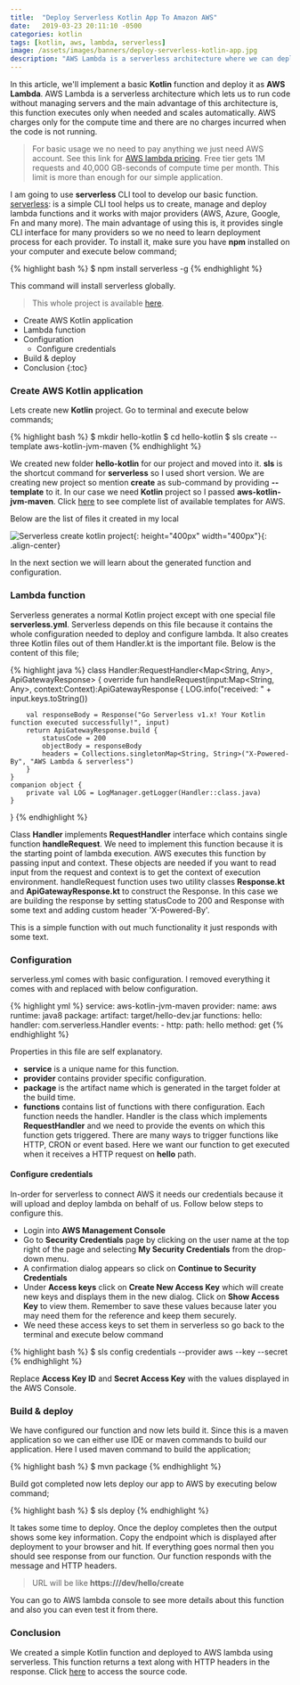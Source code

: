 ```yaml
---
title:  "Deploy Serverless Kotlin App To Amazon AWS"
date:   2019-03-23 20:11:10 -0500
categories: kotlin
tags: [kotlin, aws, lambda, serverless]
image: /assets/images/banners/deploy-serverless-kotlin-app.jpg
description: "AWS Lambda is a serverless architecture where we can deploy our functions and pay for only the compute time. I will explain the steps needed to create, build and deploy a Kotlin function as AWS Lambda using some simple tools."
---
```


In this article, we'll implement a basic **Kotlin** function and deploy it as **AWS Lambda**. AWS Lambda is a serverless architecture which lets us to run code without managing servers and the main advantage of this architecture is, this function executes only when needed and scales automatically. AWS charges only for the compute time and there are no charges incurred when the code is not running.

> For basic usage we no need to pay anything we just need AWS account. See this link for [AWS lambda pricing](https://aws.amazon.com/lambda/pricing/). Free tier gets 1M requests and 40,000 GB-seconds of compute time per month. This limit is more than enough for our simple application.

I am going to use **serverless** CLI tool to develop our basic function. [serverless](https://serverless.com/): is a simple CLI tool helps us to create, manage and deploy lambda functions and it works with major providers (AWS, Azure, Google, Fn and many more). The main advantage of using this is, it provides single CLI interface for many providers so we no need to learn deployment process for each provider. To install it, make sure you have **npm** installed on your computer and execute below command;

{% highlight bash %}
$ npm install serverless -g
{% endhighlight %}

This command will install serverless globally.

> This whole project is available [here](https://github.com/kpradeep12/myprojects/tree/master/hello-kotlin).

* Create AWS Kotlin application
* Lambda function
* Configuration
  - Configure credentials
* Build & deploy
* Conclusion
{:toc}

### Create AWS Kotlin application

Lets create new **Kotlin** project. Go to terminal and execute below commands;

{% highlight bash %}
$ mkdir hello-kotlin
$ cd hello-kotlin
$ sls create --template aws-kotlin-jvm-maven
{% endhighlight %}

We created new folder **hello-kotlin** for our project and moved into it. **sls** is the shortcut command for **serverless** so I used short version. We are creating new project so mention **create** as sub-command by providing **--template** to it. In our case we need **Kotlin** project so I passed **aws-kotlin-jvm-maven**. Click [here](https://serverless.com/framework/docs/providers/aws/cli-reference/create/) to see complete list of available templates for AWS.

Below are the list of files it created in my local

![Serverless create kotlin project]({{site.baseurl}}/assets/images/posts/2019/03/aws-sls-kotlin-create.jpg){: height="400px" width="400px"}{: .align-center}

In the next section we will learn about the generated function and configuration.

### Lambda function

Serverless generates a normal Kotlin project except with one special file **serverless.yml**. Serverless depends on this file because it contains the whole configuration needed to deploy and configure lambda. It also creates three Kotlin files out of them Handler.kt is the important file. Below is the content of this file;

{% highlight java %}
class Handler:RequestHandler<Map<String, Any>, ApiGatewayResponse> {
    override fun handleRequest(input:Map<String, Any>, context:Context):ApiGatewayResponse {
        LOG.info("received: " + input.keys.toString())

        val responseBody = Response("Go Serverless v1.x! Your Kotlin function executed successfully!", input)
        return ApiGatewayResponse.build {
            statusCode = 200
            objectBody = responseBody
            headers = Collections.singletonMap<String, String>("X-Powered-By", "AWS Lambda & serverless")
        }
    }
    companion object {
        private val LOG = LogManager.getLogger(Handler::class.java)
    }
}
{% endhighlight %}

Class **Handler** implements **RequestHandler** interface which contains single function **handleRequest**. We need to implement this function because it is the starting point of lambda execution. AWS executes this function by passing input and context. These objects are needed if you want to read input from the request and context is to get the context of execution environment. handleRequest function uses two utility classes **Response.kt** and **ApiGatewayResponse.kt** to construct the Response. In this case we are building the response by setting statusCode to 200 and Response with some text and adding custom header 'X-Powered-By'.

This is a simple function with out much functionality it just responds with some text.

### Configuration

serverless.yml comes with basic configuration. I removed everything it comes with and replaced with below configuration.

{% highlight yml %}
service: aws-kotlin-jvm-maven
provider:
  name: aws
  runtime: java8
package:
  artifact: target/hello-dev.jar
functions:
  hello:
    handler: com.serverless.Handler
    events:
      - http:
          path: hello
          method: get
{% endhighlight %}

Properties in this file are self explanatory. 
* **service** is a unique name for this function. 
* **provider** contains provider specific configuration. 
* **package** is the artifact name which is generated in the target folder at the build time.
* **functions** contains list of functions with there configuration. Each function needs the handler. Handler is the class which implements **RequestHandler** and we need to provide the events on which this function gets triggered. There are many ways to trigger functions like HTTP, CRON or event based. Here we want our function to get executed when it receives a HTTP request on **hello** path.

#### Configure credentials

In-order for serverless to connect AWS it needs our credentials because it will upload and deploy lambda on behalf of us. Follow below steps to configure this.

* Login into **AWS Management Console**
* Go to **Security Credentials** page by clicking on the user name at the top right of the page and selecting **My Security Credentials** from the drop-down menu.
* A confirmation dialog appears so click on **Continue to Security Credentials**
* Under **Access keys** click on **Create New Access Key** which will create new keys and displays them in the new dialog. Click on **Show Access Key** to view them. Remember to save these values because later you may need them for the reference and keep them securely.
* We need these access keys to set them in serverless so go back to the terminal and execute below command

{% highlight bash %}
$ sls config credentials --provider aws --key <Access Key ID> --secret <Secret Access Key>
{% endhighlight %}

Replace **Access Key ID** and **Secret Access Key** with the values displayed in the AWS Console.

### Build & deploy

We have configured our function and now lets build it. Since this is a maven application so we can either use IDE or maven commands to build our application. Here I used maven command to build the application;

{% highlight bash %}
$ mvn package
{% endhighlight %}

Build got completed now lets deploy our app to AWS by executing below command;

{% highlight bash %}
$ sls deploy
{% endhighlight %}

It takes some time to deploy. Once the deploy completes then the output shows some key information. Copy the endpoint which is displayed after deployment to your browser and hit. If everything goes normal then you should see response from our function. Our function responds with the message and HTTP headers.

> URL will be like **https://<aws instance>/dev/hello/create**

You can go to AWS lambda console to see more details about this function and also you can even test it from there.

### Conclusion

We created a simple Kotlin function and deployed to AWS lambda using serverless. This function returns a text along with HTTP headers in the response. Click [here](https://github.com/kpradeep12/myprojects/tree/master/hello-kotlin) to access the source code.
